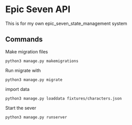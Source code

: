 # Epic Seven API

This is for my own epic_seven_state_management system

## Commands

Make migration files

`python3 manage.py makemigrations`

Run migrate with

`python3 manage.py migrate`

import data

`python3 manage.py loaddata fixtures/characters.json`

Start the sever

`python3 manage.py runserver`

